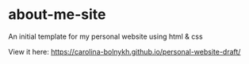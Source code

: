 # about-me-site
An initial template for my personal website using html & css

View it here: https://carolina-bolnykh.github.io/personal-website-draft/
